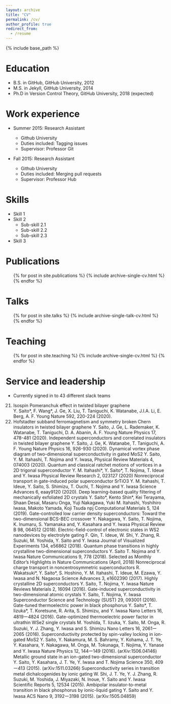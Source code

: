 ```yaml
---
layout: archive
title: "CV"
permalink: /cv/
author_profile: true
redirect_from:
  - /resume
---
```


{% include base_path %}

Education
======
* B.S. in GitHub, GitHub University, 2012
* M.S. in Jekyll, GitHub University, 2014
* Ph.D in Version Control Theory, GitHub University, 2018 (expected)

Work experience
======
* Summer 2015: Research Assistant
  * Github University
  * Duties included: Tagging issues
  * Supervisor: Professor Git

* Fall 2015: Research Assistant
  * Github University
  * Duties included: Merging pull requests
  * Supervisor: Professor Hub
  
Skills
======
* Skill 1
* Skill 2
  * Sub-skill 2.1
  * Sub-skill 2.2
  * Sub-skill 2.3
* Skill 3

Publications
======
  <ul>{% for post in site.publications %}
    {% include archive-single-cv.html %}
  {% endfor %}</ul>
  
Talks
======
  <ul>{% for post in site.talks %}
    {% include archive-single-talk-cv.html %}
  {% endfor %}</ul>
  
Teaching
======
  <ul>{% for post in site.teaching %}
    {% include archive-single-cv.html %}
  {% endfor %}</ul>
  
Service and leadership
======
* Currently signed in to 43 different slack teams



21. Isospin Pomeranchuk effect in twisted bilayer graphene<br>
    Y. Saito*, F. Wang*, J. Ge, X. Liu, T. Taniguchi, K. Watanabe, J.I.A. Li, E. Berg, A. F. Young
    Nature 592, 220-224 (2020).
20. Hofstadter subband ferromagnetism and symmetry broken Chern insulators in twisted bilayer graphene
Y. Saito, J. Ge, L. Rademaker, K. Watanabe, T. Taniguchi, D. A. Abanin, A. F. Young
Nature Physics 17, 478-481 (2020).
Independent superconductors and correlated insulators in twisted bilayer graphene
Y. Saito, J. Ge, K. Watanabe, T. Taniguchi, A. F. Young
Nature Physics 16, 926-930 (2020). 
Dynamical vortex phase diagram of two-dimensional superconductivity in gated MoS2
Y. Saito, Y. M. Itahashi, T. Nojima and Y. Iwasa, 
Physical Review Materials 4, 074003 (2020).
Quantum and classical ratchet motions of vortices in a 2D trigonal superconductor
Y. M. Itahashi*, Y. Saito*, T. Nojima, T. Ideue and Y. Iwasa
Physical Review Research 2, 023127 (2020)
Nonreciprocal transport in gate-induced polar superconductor SrTiO3
Y. M. Itahashi, T. Ideue, Y. Saito, S. Shimizu, T. Ouchi, T. Nojima and Y. Iwasa
Science Advances 6, eaay9120 (2020).
Deep learning-based quality filtering of mechanically exfoliated 2D crystals
Y. Saito*, Kento Shin*, Kei Terayama, Shaan Desai, Masaru Onga, Yuji Nakagawa,
Yuki M. Itahashi, Yoshihiro Iwasa, Makoto Yamada, Koji Tsuda
npj Computational Materials 5, 124 (2019).
Gate-controlled  low  carrier  density  superconductors: Toward  the  two-dimensional BCS-BEC crossover
Y. Nakagawa, Y. Saito, T. Nojima, K. Inumaru, S. Yamanaka and, Y. Kasahara and Y. Iwasa
Physical Review B 98, 064512 (2018).
Electric-field-control of electronic states in WS2 nanodevices by electrolyte gating
F. Qin, T. Ideue, W. Shi, Y. Zhang, R. Suzuki, M. Yoshida, Y. Saito and Y. Iwasa
Journal of Visualized Experiments 134, e56862 (2018).
Quantum phase transitions in highly crystalline two-dimensional superconductors
Y. Saito T. Nojima and Y. Iwasa
Nature Communications 9, 778 (2018). 
Selected as Monthly Editor’s Highlights in Nature Communications (April, 2018)
Nonreciprocal charge transport in noncentrosymmetric superconductors
R. Wakatsuki*, Y. Saito*, S. Hoshino, Y. M. Itahashi, T. Ideue, M. Ezawa, Y. Iwasa and N. Nagaosa
Science Advances 3, e1602390 (2017).
Highly crystalline 2D superconductors
Y. Saito, T. Nojima, Y. Iwasa
Nature Reviews Materials 2, 16094 (2016).
Gate-induced superconductivity in two-dimensional atomic crystals
Y. Saito, T. Nojima, Y. Iwasa
Superconductor Science and Technology (SUST) 29, 093001 (2016).
Gate-tuned thermoelectric power in black phosphorus
Y. Saito*, T. Iizuka*, T. Koretsune, R. Arita, S. Shimizu, and Y. Iwasa
Nano Letters 16, 4819ー4824 (2016).
Gate-optimized thermoelectric power factor in ultrathin WSe2 single crystals
M. Yoshida, T. Iizuka, Y. Saito, M. Onga, R. Suzuki, Y. J. Zhang, Y. Iwasa and S. Shimizu
Nano Letters 16, 2061ー2065 (2016).
Superconductivity protected by spin-valley locking in ion-gated MoS2
Y. Saito, Y. Nakamura, M. S. Bahramy, Y. Kohama, J. T. Ye, Y. Kasahara, Y. Nakagawa, M. Onga, M. Tokunaga, T. Nojima, Y. Yanase and Y. Iwasa
Nature Physics 12, 144ー149 (2016).   (arXiv:1506.04146)
Metallic ground state in an ion-gated two-dimensional superconductor
Y. Saito, Y. Kasahara, J. T. Ye, Y. Iwasa and T. Nojima
Science 350, 409ー413 (2015).   (arXiv:1511.03266)
Superconductivity series in transition metal dichalcogenides by ionic gating
W. Shi, J. T. Ye, Y. J. Zhang, R. Suzuki, M. Yoshida, J. Miyazaki, N. Inoue, Y. Saito and Y. Iwasa
Scientific Reports 5, 12534 (2015).
Ambipolar insulator-to-metal transition in black phosphorus by ionic-liquid gating
Y. Saito and Y. Iwasa
ACS Nano 9, 3192ー3198 (2015).   (arXiv:1505.04859)
